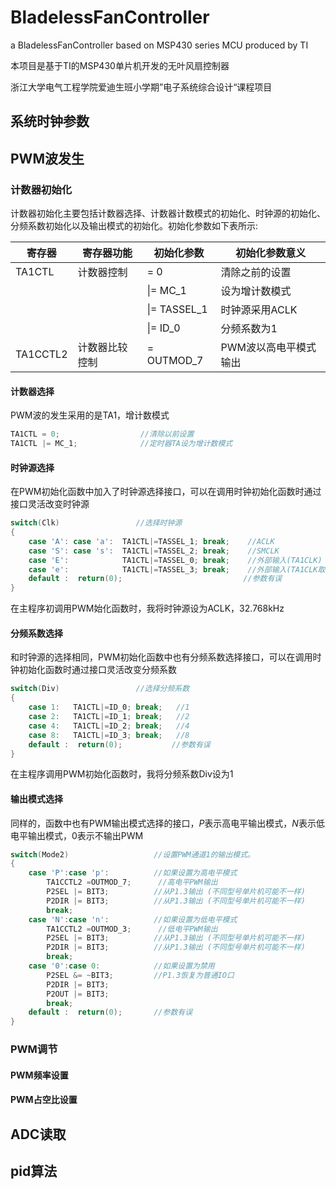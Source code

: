 # BladelessFanController
a BladelessFanController based on MSP430 series MCU produced by TI

本项目是基于TI的MSP430单片机开发的无叶风扇控制器

浙江大学电气工程学院爱迪生班小学期”电子系统综合设计“课程项目



## 系统时钟参数



## PWM波发生

### 计数器初始化

计数器初始化主要包括计数器选择、计数器计数模式的初始化、时钟源的初始化、分频系数初始化以及输出模式的初始化。初始化参数如下表所示:

| 寄存器   | 寄存器功能     | 初始化参数   | 初始化参数意义        |
| -------- | -------------- | ------------ | --------------------- |
| TA1CTL   | 计数器控制     | = 0          | 清除之前的设置        |
|          |                | \|= MC_1     | 设为增计数模式        |
|          |                | \|= TASSEL_1 | 时钟源采用ACLK        |
|          |                | \|= ID_0     | 分频系数为1           |
| TA1CCTL2 | 计数器比较控制 | = OUTMOD_7   | PWM波以高电平模式输出 |

#### 计数器选择

PWM波的发生采用的是TA1，增计数模式

```C
TA1CTL = 0;                  //清除以前设置
TA1CTL |= MC_1;              //定时器TA设为增计数模式
```

#### 时钟源选择

在PWM初始化函数中加入了时钟源选择接口，可以在调用时钟初始化函数时通过接口灵活改变时钟源

```c
switch(Clk)                 //选择时钟源
{
    case 'A': case 'a':  TA1CTL|=TASSEL_1; break;    //ACLK
    case 'S': case 's':  TA1CTL|=TASSEL_2; break;    //SMCLK
    case 'E':            TA1CTL|=TASSEL_0; break;    //外部输入(TA1CLK)
    case 'e':            TA1CTL|=TASSEL_3; break;    //外部输入(TA1CLK取反)
    default :  return(0);                           //参数有误
}
```

在主程序初调用PWM始化函数时，我将时钟源设为ACLK，32.768kHz

#### 分频系数选择

和时钟源的选择相同，PWM初始化函数中也有分频系数选择接口，可以在调用时钟初始化函数时通过接口灵活改变分频系数

```c
switch(Div)                 //选择分频系数
{
    case 1:   TA1CTL|=ID_0; break;   //1
    case 2:   TA1CTL|=ID_1; break;   //2
    case 4:   TA1CTL|=ID_2; break;   //4
    case 8:   TA1CTL|=ID_3; break;   //8
    default :  return(0);           //参数有误
}
```

在主程序调用PWM初始化函数时，我将分频系数Div设为1

#### 输出模式选择

同样的，函数中也有PWM输出模式选择的接口，$P$表示高电平输出模式，$N$表示低电平输出模式，0表示不输出PWM

```c
switch(Mode2)                   //设置PWM通道1的输出模式。
{
	case 'P':case 'p':          //如果设置为高电平模式
		TA1CCTL2 =OUTMOD_7;      //高电平PWM输出
		P2SEL |= BIT3;          //从P1.3输出 (不同型号单片机可能不一样)
		P2DIR |= BIT3;          //从P1.3输出 (不同型号单片机可能不一样)
		break;
	case 'N':case 'n':          //如果设置为低电平模式
		TA1CCTL2 =OUTMOD_3;      //低电平PWM输出
		P2SEL |= BIT3;          //从P1.3输出 (不同型号单片机可能不一样)
		P2DIR |= BIT3;          //从P1.3输出 (不同型号单片机可能不一样)
		break;
	case '0':case 0:            //如果设置为禁用
		P2SEL &= ~BIT3;         //P1.3恢复为普通IO口
        P2DIR |= BIT3;
        P2OUT |= BIT3;
		break;
	default :  return(0);       //参数有误
}
```

### PWM调节



#### PWM频率设置



#### PWM占空比设置



## ADC读取



## pid算法
